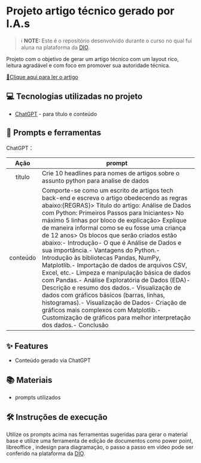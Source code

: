 

# Projeto artigo técnico gerado por I.A.s


 > ℹ️ **NOTE:** Este é o repositório desenvolvido durante o curso no qual fui aluna na plataforma da [DIO](https://dio.me).

Projeto com o objetivo de gerar um artigo técnico com um layout rico, leitura agradável e com foco em promover sua autoridade técnica.

<a href="https://web.dio.me/articles/analise-de-dados-com-python-primeiros-passos-para-iniciantes?back=%2Farticles&open-modal=true&page=1&order=oldest" title="View PDF now"> 📕Clique aqui para ler o artigo</a>

## 💻 Tecnologias utilizadas no projeto

- [ChatGPT](https://chat.openai.com/) - para título e conteúdo

## 📄 Prompts e ferramentas


ChatGPT：

|   Ação   | prompt                                                                                                                                                                                                                                                                         |
| :------: | ------------------------------------------------------------------------------------------------------------------------------------------------------------------------------------------------------------------------------------------------------------------------------ |
|  título  | Crie 10 headlines para nomes de artigos sobre o assunto python para analise de dados                                                                                                                                                                                                    |
| conteúdo | Comporte-se como um escrito de artigos tech back-end e escreva o artigo obedecendo as regras abaixo:{REGRAS}> Titulo do artigo: Análise de Dados com Python: Primeiros Passos para Iniciantes> No máximo 5 linhas por bloco de explicação> Explique de maneira informal como se eu fosse uma criança de 12 anos> Os blocos que serão criados estão abaixo:- Introdução- O que é Análise de Dados e sua importância.- Vantagens do Python.- Introdução às bibliotecas Pandas, NumPy, Matplotlib.- Importação de dados de arquivos CSV, Excel, etc.- Limpeza e manipulação básica de dados com Pandas.- Análise Exploratória de Dados (EDA)-Descrição e resumo dos dados.- Visualização de dados com gráficos básicos (barras, linhas, histogramas).- Visualização de Dados- Criação de gráficos mais complexos com Matplotlib.- Customização de gráficos para melhor interpretação dos dados.- Conclusão |





## ✨ Features

- Conteúdo gerado via ChatGPT

## 📚 Materiais

- prompts utilizados

## 🛠️ Instruções de execução

Utilize os prompts acima nas ferramentas sugeridas para gerar o material base e utilize uma ferramenta de edição de documentos como power point, libreoffice , indesign para diagramação, o passo a passo em vídeo pode ser conferido na plataforma da [DIO](https://dio.me).

